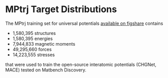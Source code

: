 <script>
  import { data_files } from '$lib'
</script>

# MPtrj Target Distributions

The MPtrj training set for universal potentials <a href={data_files.mp_trj.figshare}>available on figshare</a>
contains

- 1,580,395 structures
- 1,580,395 energies
- 7,944,833 magnetic moments
- 49,295,660 forces
- 14,223,555 stresses

that were used to train the open-source interatomic potentials (CHGNet, MACE) tested
on Matbench Discovery.
